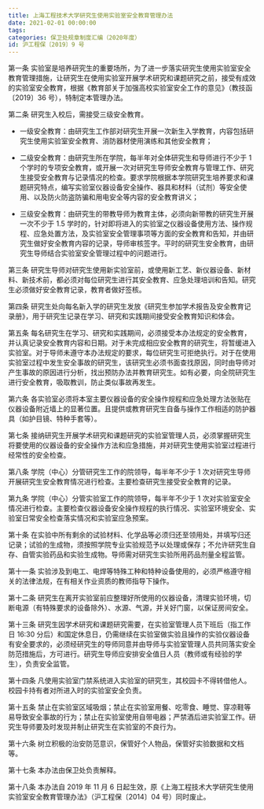 ```yaml
---
title: 上海工程技术大学研究生使用实验室安全教育管理办法
date: 2021-02-01 00:00:00
tags: 
categories: 保卫处规章制度汇编（2020年度）
id: 沪工程保〔2019〕9 号
--- 
```


第一条 实验室是培养研究生的重要场所，为了进一步落实研究生使用实验室安全教育管理措施，让研究生在使用实验室开展学术研究和课题研究之前，接受有成效的实验室安全教育，根据《教育部关于加强高校实验室安全工作的意见》（教技函〔2019〕36 号），特制定本管理办法。

第二条 研究生入校后，需接受三级安全教育。

- 一级安全教育：由研究生工作部对研究生开展一次新生入学教育，内容包括研究生使用实验室安全教育、消防器材使用演练和其他安全教育；

- 二级安全教育：由研究生所在学院，每半年对全体研究生和导师进行不少于 1 个学时的专项安全教育，或开展一次对研究生导师安全教育与管理工作、研究生接受安全教育与记录情况的检查。要求学院根据本学院研究生培养要求和课题研究特点，编写实验室仪器设备安全操作、器具和材料（试剂）等安全使用、以及防火防盗防骗和用电安全等内容的安全教育讲义；

- 三级安全教育：由研究生的带教导师为教育主体，必须向新带教的研究生开展一次不少于 1.5 学时的，针对即将进入的实验室之仪器设备使用方法、操作规程、应急处置方法，及实验室安全管理事项等方面的安全教育和告知，并由研究生做好安全教育内容的记录，导师审核签字。平时的研究生安全教育，由研究生导师结合实验室安全管理过程中的问题进行。

第三条 研究生导师对研究生使用新实验室前，或使用新工艺、新仪器设备、新材料、新技术前，都必须对每位研究生进行其安全教育、应急处理培训和告知。研究生必须做好安全教育记录，教育者做好签核。

第四条 研究生处向每名新入学的研究生发放《研究生参加学术报告及安全教育记录册》，用于研究生记录在学习、研究和实践期间接受安全教育知识和体会。

第五条 每名研究生在学习、研究和实践期间，必须接受本办法规定的安全教育，并认真记录安全教育内容和日期。对于未完成相应安全教育的研究生，将暂缓进入实验室。对于导师未遵守本办法规定的要求，每位研究生可拒绝执行。对于在使用实验室过程中发生安全事故的研究生，该研究生必须书面查找原因，同时由导师对产生事故的原因进行分析，找出预防办法并教育研究生。如有必要，向全院研究生进行安全教育，吸取教训，防止类似事故再发生。

第六条 各实验室必须将本室主要仪器设备的安全操作规程和应急处理方法张贴在仪器设备附近墙上的显著位置。且提供或教育研究生自备与操作工作相适的防护器具（如护目镜、特种手套等）。

第七条 接纳研究生开展学术研究和课题研究的实验室管理人员，必须掌握研究生将要使用的仪器设备的安全操作方法和应急措施，并对研究生使用实验室过程进行经常性的安全检查。

第八条 学院（中心）分管研究生工作的院领导，每半年不少于 1 次对研究生导师开展研究生安全教育情况进行检查。主要检查研究生接受安全教育的记录。

第九条 学院（中心）分管实验室工作的院领导，每半年不少于 1 次对实验室安全情况进行检查。主要检查仪器设备安全操作规程的执行情况、实验室环境安全、实验室日常安全检查落实情况和实验室应急预案。

第十条 在实验中所有剩余的试验材料、化学品等必须归还至领用处，并填写归还记录；试验的生成物，须按照学院专业实验规范予以处理或保存；不允许研究生自存、自管实验药品和实验生成物。导师需对研究生实验所用药品剂量全程监管。

第十一条 实验涉及到电工、电焊等特殊工种和特种设备使用的，必须严格遵守相关的法律法规，在有相关作业资质的教师指导下操作。

第十二条 研究生在离开实验室前应整理好所使用的仪器设备，清理实验环境，切断电源（有特殊要求的设备除外）、水源、气源，并关好门窗，以保证房间安全。

第十三条 研究生因学术研究和课题研究需要，在实验室管理人员下班后（指工作日 16:30 分后）和国定休息日，仍需继续在实验室做实验且操作的实验仪器设备有安全要求的，必须经研究生的导师同意并由导师与实验室管理人员共同落实安全防范措施后，方可进行。研究生导师应安排安全值日人员（教师或有经验的学生），负责安全监管。

第十四条 凡使用实验室门禁系统进入实验室的研究生，其校园卡不得转借他人。校园卡持有者对所进入时的实验室安全负责。

第十五条 禁止在实验室区域吸烟；禁止在实验室用餐、吃零食、睡觉、穿凉鞋等易导致安全事故的行为；禁止在实验室使用自带电器；严禁酒后进实验室工作。研究生导师要及时发现并制止研究生在实验室的不良行为。

第十六条 树立积极的治安防范意识，保管好个人物品，保管好实验数据和文档等。

第十七条 本办法由保卫处负责解释。

第十八条 本办法自 2019 年 11 月 6 日起生效，原《上海工程技术大学研究生使用实验室安全教育管理办法》（沪工程保〔2014〕04 号）同时废止。
